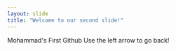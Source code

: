 ```yaml
---
layout: slide
title: "Welcome to our second slide!"
---
```

Mohammad's First Github
Use the left arrow to go back!
